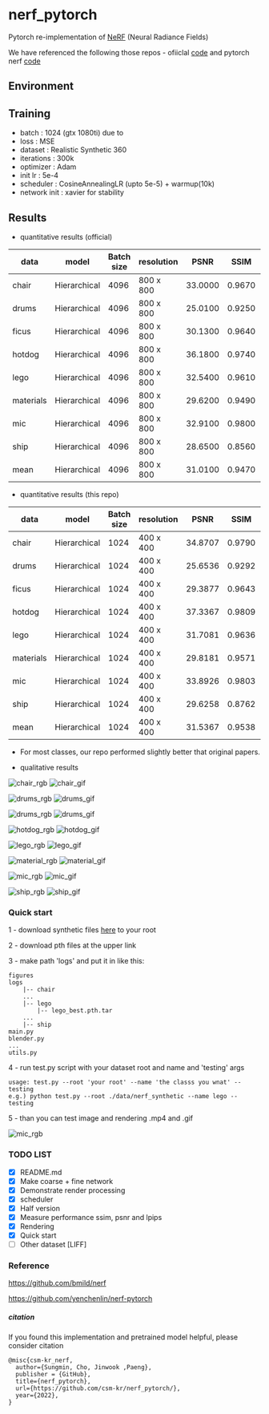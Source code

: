 # nerf_pytorch

Pytorch re-implementation of [NeRF](http://www.matthewtancik.com/nerf) (Neural Radiance Fields)

We have referenced the following those repos - ofiiclal [code](https://github.com/bmild/nerf) and pytorch nerf [code](https://github.com/yenchenlin/nerf-pytorch)


## Environment

## Training

- batch : 1024 (gtx 1080ti) due to 
- loss : MSE
- dataset : Realistic Synthetic 360
- iterations : 300k
- optimizer : Adam
- init lr : 5e-4
- scheduler : CosineAnnealingLR (upto 5e-5) + warmup(10k)
- network init : xavier for stability 

## Results

- quantitative results (official)

| data          |  model             | Batch size     | resolution |  PSNR   |  SSIM  | LPIPS  | 
|---------------|--------------------|----------------|------------|---------|--------|--------|
| chair         | Hierarchical       | 4096           | 800 x 800  | 33.0000 | 0.9670 | 0.0460 | 
| drums         | Hierarchical       | 4096           | 800 x 800  | 25.0100 | 0.9250 | 0.0910 | 
| ficus         | Hierarchical       | 4096           | 800 x 800  | 30.1300 | 0.9640 | 0.0440 | 
| hotdog        | Hierarchical       | 4096           | 800 x 800  | 36.1800 | 0.9740 | 0.1210 | 
| lego          | Hierarchical       | 4096           | 800 x 800  | 32.5400 | 0.9610 | 0.0500 | 
| materials     | Hierarchical       | 4096           | 800 x 800  | 29.6200 | 0.9490 | 0.0630 | 
| mic           | Hierarchical       | 4096           | 800 x 800  | 32.9100 | 0.9800 | 0.0280 | 
| ship          | Hierarchical       | 4096           | 800 x 800  | 28.6500 | 0.8560 | 0.2060 | 
| mean          | Hierarchical       | 4096           | 800 x 800  | 31.0100 | 0.9470 | 0.0810 | 

- quantitative results (this repo)

| data          | model              | Batch size     | resolution |  PSNR   |  SSIM  | LPIPS  | Link | 
|---------------|--------------------|----------------|------------|---------|--------|--------|------|
| chair         | Hierarchical       | 1024           | 400 x 400  | 34.8707 | 0.9790 | 0.0280 | [link](https://livecauac-my.sharepoint.com/:u:/g/personal/csm8167_cau_ac_kr/ETsPfnY_ohFIt5okXA9of4wBdmviTiU2mMMxS44Loz85ew) |  
| drums         | Hierarchical       | 1024           | 400 x 400  | 25.6536 | 0.9292 | 0.0769 | [link](https://livecauac-my.sharepoint.com/:u:/g/personal/csm8167_cau_ac_kr/Ect9iuZVm2xEkRiKhiegxwEBp0vz0LGBF5tMabLe8EUy4w) | 
| ficus         | Hierarchical       | 1024           | 400 x 400  | 29.3877 | 0.9643 | 0.0447 | [link](https://livecauac-my.sharepoint.com/:u:/g/personal/csm8167_cau_ac_kr/EYhf5_lSY3lHtResPgI9940BEUdzZeU04_M6RJkDRrGyYA) | 
| hotdog        | Hierarchical       | 1024           | 400 x 400  | 37.3367 | 0.9809 | 0.0294 | [link](https://livecauac-my.sharepoint.com/:u:/g/personal/csm8167_cau_ac_kr/EURUZTliqixLmNArQ5FQfWMB7eodTTXDzlpqhsPh7toi9A) | 
| lego          | Hierarchical       | 1024           | 400 x 400  | 31.7081 | 0.9636 | 0.0386 | [link](https://livecauac-my.sharepoint.com/:u:/g/personal/csm8167_cau_ac_kr/EUjqsS-vTmNOrOs-PO8uOPoBXgGVoW5-VOeCkn986iZOpQ) | 
| materials     | Hierarchical       | 1024           | 400 x 400  | 29.8181 | 0.9571 | 0.0534 | [link](https://livecauac-my.sharepoint.com/:u:/g/personal/csm8167_cau_ac_kr/EYnayR9P5a1No8mctOjWUgwBW0CLak30IeEXXmW7mATzvw) | 
| mic           | Hierarchical       | 1024           | 400 x 400  | 33.8926 | 0.9803 | 0.0239 | [link](https://livecauac-my.sharepoint.com/:u:/g/personal/csm8167_cau_ac_kr/EcWVEi5Al3FGnMM18nE8p-0BLTVTOaIqP0HE0txACXHo1w) | 
| ship          | Hierarchical       | 1024           | 400 x 400  | 29.6258 | 0.8762 | 0.1342 | [link](https://livecauac-my.sharepoint.com/:u:/g/personal/csm8167_cau_ac_kr/EUiZG2RitnpCpUIo2S-eAmgB1Pho2c4Fq3QXLRUy_hGtsg) | 
| mean          | Hierarchical       | 1024           | 400 x 400  | 31.5367 | 0.9538 | 0.0536 | -    | 

- For most classes, our repo performed slightly better that original papers.

- qualitative results

![chair_rgb](./figures/chair_000.png)
![chair_gif](./figures/chair_rgb.gif)

![drums_rgb](./figures/drums_000.png)
![drums_gif](./figures/drums_rgb.gif)

![drums_rgb](./figures/ficus_000.png)
![drums_gif](./figures/ficus_rgb.gif)

![hotdog_rgb](./figures/hotdog_000.png)
![hotdog_gif](./figures/hotdog_rgb.gif)

![lego_rgb](./figures/000.png)
![lego_gif](./figures/lego.gif)

![material_rgb](./figures/materials_000.png)
![material_gif](./figures/materials_rgb.gif)

![mic_rgb](./figures/mic_000.png)
![mic_gif](./figures/mic_rgb.gif)

![ship_rgb](./figures/ship_000.png)
![ship_gif](./figures/ship_rgb.gif)

### Quick start

1 - download synthetic files [here](https://drive.google.com/drive/folders/128yBriW1IG_3NJ5Rp7APSTZsJqdJdfc1) to your root 

2 - download pth files at the upper link

3 - make path 'logs' and put it in like this:

```
figures
logs
    |-- chair
    ...
    |-- lego
        |-- lego_best.pth.tar
    ...
    |-- ship
main.py
blender.py
...
utils.py
```

4 - run test.py script with your dataset root and name and 'testing' args 

```
usage: test.py --root 'your root' --name 'the classs you wnat' --testing 
e.g.) python test.py --root ./data/nerf_synthetic --name lego --testing
```

5 - than you can test image and rendering .mp4 and .gif

![mic_rgb](./figures/lego_004.png)

### TODO LIST

- [x] README.md
- [x] Make coarse + fine network 
- [x] Demonstrate render processing
- [x] scheduler
- [x] Half version 
- [x] Measure performance ssim, psnr and lpips
- [x] Rendering
- [x] Quick start 
- [ ] Other dataset [LIFF]

### Reference

https://github.com/bmild/nerf

https://github.com/yenchenlin/nerf-pytorch


##### citation
If you found this implementation and pretrained model helpful, please consider citation

```
@misc{csm-kr_nerf,
  author={Sungmin, Cho, Jinwook ,Paeng},
  publisher = {GitHub},
  title={nerf_pytorch},
  url={https://github.com/csm-kr/nerf_pytorch/},
  year={2022},
}
```
